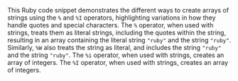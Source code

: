 This Ruby code snippet demonstrates the different ways to create arrays of strings using the `%` and `%I` operators, highlighting variations in how they handle quotes and special characters. The `%` operator, when used with strings, treats them as literal strings, including the quotes within the string, resulting in an array containing the literal string `"ruby"` and the string `"ruby"`. Similarly, `%W` also treats the string as literal, and includes the string `"ruby"` and the string `"ruby"`. The `%i` operator, when used with strings, creates an array of integers. The `%I` operator, when used with strings, creates an array of integers.

